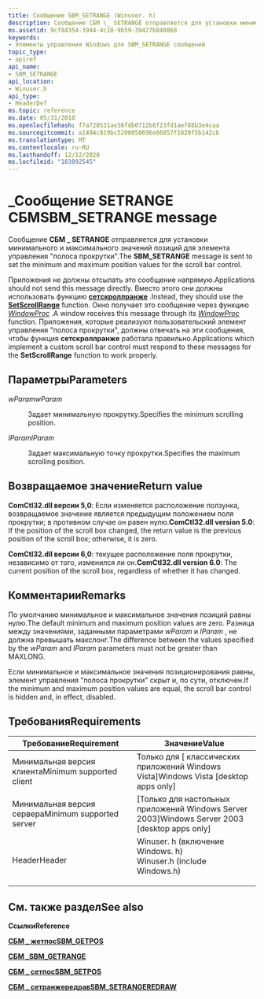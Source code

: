 ```yaml
---
title: Сообщение SBM_SETRANGE (Winuser. h)
description: Сообщение СБМ \_ SETRANGE отправляется для установки минимального и максимального значений позиций для элемента управления "полоса прокрутки".
ms.assetid: 9cf84354-3944-4c10-9b59-39427b840868
keywords:
- Элементы управления Windows для SBM_SETRANGE сообщений
topic_type:
- apiref
api_name:
- SBM_SETRANGE
api_location:
- Winuser.h
api_type:
- HeaderDef
ms.topic: reference
ms.date: 05/31/2018
ms.openlocfilehash: f7a720531ae58fdb0712b8f23fd1aef88b3e4caa
ms.sourcegitcommit: a1494c819bc5200050696e66057f1020f5b142cb
ms.translationtype: MT
ms.contentlocale: ru-RU
ms.lasthandoff: 12/12/2020
ms.locfileid: "103892545"
---
```

# <a name="sbm_setrange-message"></a><span data-ttu-id="b6740-104">\_Сообщение SETRANGE СБМ</span><span class="sxs-lookup"><span data-stu-id="b6740-104">SBM\_SETRANGE message</span></span>

<span data-ttu-id="b6740-105">Сообщение **СБМ \_ SETRANGE** отправляется для установки минимального и максимального значений позиций для элемента управления "полоса прокрутки".</span><span class="sxs-lookup"><span data-stu-id="b6740-105">The **SBM\_SETRANGE** message is sent to set the minimum and maximum position values for the scroll bar control.</span></span>

<span data-ttu-id="b6740-106">Приложения не должны отсылать это сообщение напрямую.</span><span class="sxs-lookup"><span data-stu-id="b6740-106">Applications should not send this message directly.</span></span> <span data-ttu-id="b6740-107">Вместо этого они должны использовать функцию [**сетскроллранже**](/windows/desktop/api/Winuser/nf-winuser-setscrollrange) .</span><span class="sxs-lookup"><span data-stu-id="b6740-107">Instead, they should use the [**SetScrollRange**](/windows/desktop/api/Winuser/nf-winuser-setscrollrange) function.</span></span> <span data-ttu-id="b6740-108">Окно получает это сообщение через функцию [*WindowProc*](/previous-versions/windows/desktop/legacy/ms633573(v=vs.85)) .</span><span class="sxs-lookup"><span data-stu-id="b6740-108">A window receives this message through its [*WindowProc*](/previous-versions/windows/desktop/legacy/ms633573(v=vs.85)) function.</span></span> <span data-ttu-id="b6740-109">Приложения, которые реализуют пользовательский элемент управления "полоса прокрутки", должны отвечать на эти сообщения, чтобы функция **сетскроллранже** работала правильно.</span><span class="sxs-lookup"><span data-stu-id="b6740-109">Applications which implement a custom scroll bar control must respond to these messages for the **SetScrollRange** function to work properly.</span></span>

## <a name="parameters"></a><span data-ttu-id="b6740-110">Параметры</span><span class="sxs-lookup"><span data-stu-id="b6740-110">Parameters</span></span>

<dl> <dt>

<span data-ttu-id="b6740-111">*wParam*</span><span class="sxs-lookup"><span data-stu-id="b6740-111">*wParam*</span></span> 
</dt> <dd>

<span data-ttu-id="b6740-112">Задает минимальную прокрутку.</span><span class="sxs-lookup"><span data-stu-id="b6740-112">Specifies the minimum scrolling position.</span></span>

</dd> <dt>

<span data-ttu-id="b6740-113">*lParam*</span><span class="sxs-lookup"><span data-stu-id="b6740-113">*lParam*</span></span> 
</dt> <dd>

<span data-ttu-id="b6740-114">Задает максимальную точку прокрутки.</span><span class="sxs-lookup"><span data-stu-id="b6740-114">Specifies the maximum scrolling position.</span></span>

</dd> </dl>

## <a name="return-value"></a><span data-ttu-id="b6740-115">Возвращаемое значение</span><span class="sxs-lookup"><span data-stu-id="b6740-115">Return value</span></span>

<span data-ttu-id="b6740-116">**ComCtl32.dll версии 5,0**: Если изменяется расположение ползунка, возвращаемое значение является предыдущим положением поля прокрутки; в противном случае он равен нулю.</span><span class="sxs-lookup"><span data-stu-id="b6740-116">**ComCtl32.dll version 5.0**: If the position of the scroll box changed, the return value is the previous position of the scroll box; otherwise, it is zero.</span></span>

<span data-ttu-id="b6740-117">**ComCtl32.dll версии 6,0**: текущее расположение поля прокрутки, независимо от того, изменился ли он.</span><span class="sxs-lookup"><span data-stu-id="b6740-117">**ComCtl32.dll version 6.0**: The current position of the scroll box, regardless of whether it has changed.</span></span>

## <a name="remarks"></a><span data-ttu-id="b6740-118">Комментарии</span><span class="sxs-lookup"><span data-stu-id="b6740-118">Remarks</span></span>

<span data-ttu-id="b6740-119">По умолчанию минимальное и максимальное значения позиций равны нулю.</span><span class="sxs-lookup"><span data-stu-id="b6740-119">The default minimum and maximum position values are zero.</span></span> <span data-ttu-id="b6740-120">Разница между значениями, заданными параметрами *wParam* и *lParam* , не должна превышать макслонг.</span><span class="sxs-lookup"><span data-stu-id="b6740-120">The difference between the values specified by the *wParam* and *lParam* parameters must not be greater than MAXLONG.</span></span>

<span data-ttu-id="b6740-121">Если минимальное и максимальное значения позиционирования равны, элемент управления "полоса прокрутки" скрыт и, по сути, отключен.</span><span class="sxs-lookup"><span data-stu-id="b6740-121">If the minimum and maximum position values are equal, the scroll bar control is hidden and, in effect, disabled.</span></span>

## <a name="requirements"></a><span data-ttu-id="b6740-122">Требования</span><span class="sxs-lookup"><span data-stu-id="b6740-122">Requirements</span></span>



| <span data-ttu-id="b6740-123">Требование</span><span class="sxs-lookup"><span data-stu-id="b6740-123">Requirement</span></span> | <span data-ttu-id="b6740-124">Значение</span><span class="sxs-lookup"><span data-stu-id="b6740-124">Value</span></span> |
|-------------------------------------|----------------------------------------------------------------------------------------------------------|
| <span data-ttu-id="b6740-125">Минимальная версия клиента</span><span class="sxs-lookup"><span data-stu-id="b6740-125">Minimum supported client</span></span><br/> | <span data-ttu-id="b6740-126">Только для \[ классических приложений Windows Vista\]</span><span class="sxs-lookup"><span data-stu-id="b6740-126">Windows Vista \[desktop apps only\]</span></span><br/>                                                           |
| <span data-ttu-id="b6740-127">Минимальная версия сервера</span><span class="sxs-lookup"><span data-stu-id="b6740-127">Minimum supported server</span></span><br/> | <span data-ttu-id="b6740-128">\[Только для настольных приложений Windows Server 2003\]</span><span class="sxs-lookup"><span data-stu-id="b6740-128">Windows Server 2003 \[desktop apps only\]</span></span><br/>                                                     |
| <span data-ttu-id="b6740-129">Header</span><span class="sxs-lookup"><span data-stu-id="b6740-129">Header</span></span><br/>                   | <dl> <span data-ttu-id="b6740-130"><dt>Winuser. h (включение Windows. h)</dt></span><span class="sxs-lookup"><span data-stu-id="b6740-130"><dt>Winuser.h (include Windows.h)</dt></span></span> </dl> |



## <a name="see-also"></a><span data-ttu-id="b6740-131">См. также раздел</span><span class="sxs-lookup"><span data-stu-id="b6740-131">See also</span></span>

<dl> <dt>

<span data-ttu-id="b6740-132">**Ссылки**</span><span class="sxs-lookup"><span data-stu-id="b6740-132">**Reference**</span></span>
</dt> <dt>

[<span data-ttu-id="b6740-133">**СБМ \_ жетпос**</span><span class="sxs-lookup"><span data-stu-id="b6740-133">**SBM\_GETPOS**</span></span>](sbm-getpos.md)
</dt> <dt>

[<span data-ttu-id="b6740-134">**СБМ \_**</span><span class="sxs-lookup"><span data-stu-id="b6740-134">**SBM\_GETRANGE**</span></span>](sbm-getrange.md)
</dt> <dt>

[<span data-ttu-id="b6740-135">**СБМ \_ сетпос**</span><span class="sxs-lookup"><span data-stu-id="b6740-135">**SBM\_SETPOS**</span></span>](sbm-setpos.md)
</dt> <dt>

[<span data-ttu-id="b6740-136">**СБМ \_ сетранжередрав**</span><span class="sxs-lookup"><span data-stu-id="b6740-136">**SBM\_SETRANGEREDRAW**</span></span>](sbm-setrangeredraw.md)
</dt> </dl>

 


